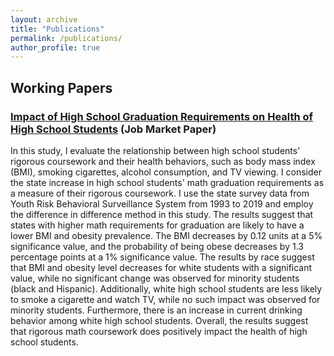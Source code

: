 ```yaml
---
layout: archive
title: "Publications"
permalink: /publications/
author_profile: true
---
```


## Working Papers

### [Impact of High School Graduation Requirements on Health of High School Students](https://github.com/kanekarsanket/kanekarsanket.github.io/raw/master/files/PolicyImpactOnBMI.pdf) (Job Market Paper)

In this study, I evaluate the relationship between high school students' rigorous coursework and their health behaviors, such as body mass index (BMI), smoking cigarettes, alcohol consumption, and TV viewing. I consider the state increase in high school students' math graduation requirements as a measure of their rigorous coursework. I use the state survey data from Youth Risk Behavioral Surveillance System from 1993 to 2019 and employ the difference in difference method in this study. The results suggest that states with higher math requirements for graduation are likely to have a lower BMI and obesity prevalence. The BMI decreases by 0.12 units at a 5% significance value, and the probability of being obese decreases by 1.3 percentage points at a 1% significance value. The results by race suggest that BMI and obesity level decreases for white students with a significant value, while no significant change was observed for minority students (black and Hispanic). Additionally, white high school students are less likely to smoke a cigarette and watch TV, while no such impact was observed for minority students. Furthermore, there is an increase in current drinking behavior among white high school students. Overall, the results suggest that rigorous math coursework does positively impact the health of high school students.